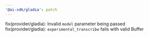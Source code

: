 ```yaml
---
'@ai-sdk/gladia': patch
---
```


fix(provider/gladia): Invalid `model` parameter being passed
fix(provider/gladia): `experimental_transcribe` fails with valid Buffer
